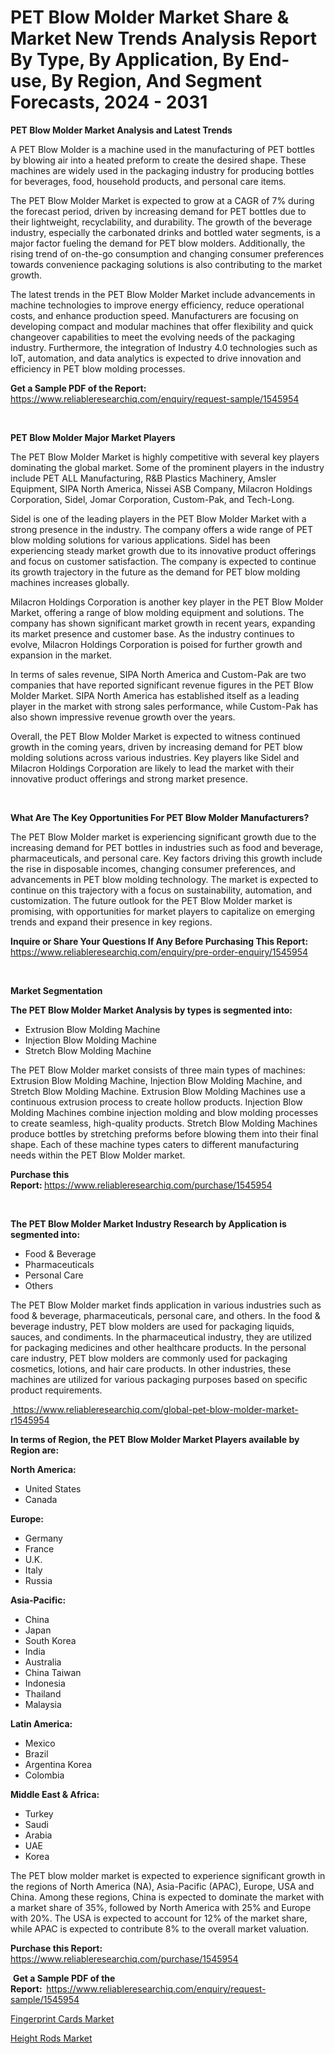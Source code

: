 <p><h1>PET Blow Molder Market Share & Market New Trends Analysis Report By Type, By Application, By End-use, By Region, And Segment Forecasts, 2024 - 2031</h1></p><p><strong>PET Blow Molder Market Analysis and Latest Trends</strong></p>
<p><p>A PET Blow Molder is a machine used in the manufacturing of PET bottles by blowing air into a heated preform to create the desired shape. These machines are widely used in the packaging industry for producing bottles for beverages, food, household products, and personal care items.</p><p>The PET Blow Molder Market is expected to grow at a CAGR of 7% during the forecast period, driven by increasing demand for PET bottles due to their lightweight, recyclability, and durability. The growth of the beverage industry, especially the carbonated drinks and bottled water segments, is a major factor fueling the demand for PET blow molders. Additionally, the rising trend of on-the-go consumption and changing consumer preferences towards convenience packaging solutions is also contributing to the market growth.</p><p>The latest trends in the PET Blow Molder Market include advancements in machine technologies to improve energy efficiency, reduce operational costs, and enhance production speed. Manufacturers are focusing on developing compact and modular machines that offer flexibility and quick changeover capabilities to meet the evolving needs of the packaging industry. Furthermore, the integration of Industry 4.0 technologies such as IoT, automation, and data analytics is expected to drive innovation and efficiency in PET blow molding processes.</p></p>
<p><strong>Get a Sample PDF of the Report:&nbsp;</strong> <a href="https://www.reliableresearchiq.com/enquiry/request-sample/1545954">https://www.reliableresearchiq.com/enquiry/request-sample/1545954</a></p>
<p>&nbsp;</p>
<p><strong>PET Blow Molder Major Market Players</strong></p>
<p><p>The PET Blow Molder Market is highly competitive with several key players dominating the global market. Some of the prominent players in the industry include PET ALL Manufacturing, R&B Plastics Machinery, Amsler Equipment, SIPA North America, Nissei ASB Company, Milacron Holdings Corporation, Sidel, Jomar Corporation, Custom-Pak, and Tech-Long.</p><p>Sidel is one of the leading players in the PET Blow Molder Market with a strong presence in the industry. The company offers a wide range of PET blow molding solutions for various applications. Sidel has been experiencing steady market growth due to its innovative product offerings and focus on customer satisfaction. The company is expected to continue its growth trajectory in the future as the demand for PET blow molding machines increases globally.</p><p>Milacron Holdings Corporation is another key player in the PET Blow Molder Market, offering a range of blow molding equipment and solutions. The company has shown significant market growth in recent years, expanding its market presence and customer base. As the industry continues to evolve, Milacron Holdings Corporation is poised for further growth and expansion in the market.</p><p>In terms of sales revenue, SIPA North America and Custom-Pak are two companies that have reported significant revenue figures in the PET Blow Molder Market. SIPA North America has established itself as a leading player in the market with strong sales performance, while Custom-Pak has also shown impressive revenue growth over the years.</p><p>Overall, the PET Blow Molder Market is expected to witness continued growth in the coming years, driven by increasing demand for PET blow molding solutions across various industries. Key players like Sidel and Milacron Holdings Corporation are likely to lead the market with their innovative product offerings and strong market presence.</p></p>
<p>&nbsp;</p>
<p><strong>What Are The Key Opportunities For PET Blow Molder Manufacturers?</strong></p>
<p><p>The PET Blow Molder market is experiencing significant growth due to the increasing demand for PET bottles in industries such as food and beverage, pharmaceuticals, and personal care. Key factors driving this growth include the rise in disposable incomes, changing consumer preferences, and advancements in PET blow molding technology. The market is expected to continue on this trajectory with a focus on sustainability, automation, and customization. The future outlook for the PET Blow Molder market is promising, with opportunities for market players to capitalize on emerging trends and expand their presence in key regions.</p></p>
<p><strong>Inquire or Share Your Questions If Any Before Purchasing This Report:</strong> <a href="https://www.reliableresearchiq.com/enquiry/pre-order-enquiry/1545954">https://www.reliableresearchiq.com/enquiry/pre-order-enquiry/1545954</a></p>
<p>&nbsp;</p>
<p><strong>Market Segmentation</strong></p>
<p><strong>The PET Blow Molder Market Analysis by types is segmented into:</strong></p>
<p><ul><li>Extrusion Blow Molding Machine</li><li>Injection Blow Molding Machine</li><li>Stretch Blow Molding Machine</li></ul></p>
<p><p>The PET Blow Molder market consists of three main types of machines: Extrusion Blow Molding Machine, Injection Blow Molding Machine, and Stretch Blow Molding Machine. Extrusion Blow Molding Machines use a continuous extrusion process to create hollow products. Injection Blow Molding Machines combine injection molding and blow molding processes to create seamless, high-quality products. Stretch Blow Molding Machines produce bottles by stretching preforms before blowing them into their final shape. Each of these machine types caters to different manufacturing needs within the PET Blow Molder market.</p></p>
<p><strong>Purchase this Report:&nbsp;</strong><a href="https://www.reliableresearchiq.com/purchase/1545954">https://www.reliableresearchiq.com/purchase/1545954</a></p>
<p>&nbsp;</p>
<p><strong>The PET Blow Molder Market Industry Research by Application is segmented into:</strong></p>
<p><ul><li>Food & Beverage</li><li>Pharmaceuticals</li><li>Personal Care</li><li>Others</li></ul></p>
<p><p>The PET Blow Molder market finds application in various industries such as food & beverage, pharmaceuticals, personal care, and others. In the food & beverage industry, PET blow molders are used for packaging liquids, sauces, and condiments. In the pharmaceutical industry, they are utilized for packaging medicines and other healthcare products. In the personal care industry, PET blow molders are commonly used for packaging cosmetics, lotions, and hair care products. In other industries, these machines are utilized for various packaging purposes based on specific product requirements.</p></p>
<p><a href="https://www.reliableresearchiq.com/global-pet-blow-molder-market-r1545954">&nbsp;https://www.reliableresearchiq.com/global-pet-blow-molder-market-r1545954</a></p>
<p><strong>In terms of Region, the PET Blow Molder Market Players available by Region are:</strong></p>
<p>
    <p> <strong> North America: </strong>
        <ul>
            <li>United States</li>
            <li>Canada</li>
        </ul>
        </p> 
    <p> <strong> Europe: </strong>
        <ul>
            <li>Germany</li>
            <li>France</li>
            <li>U.K.</li>
            <li>Italy</li>
            <li>Russia</li>
        </ul>
        </p> 
    <p> <strong> Asia-Pacific: </strong>
        <ul>
            <li>China</li>
            <li>Japan</li>
            <li>South Korea</li>
            <li>India</li>
            <li>Australia</li>
            <li>China Taiwan</li>
            <li>Indonesia</li>
            <li>Thailand</li>
            <li>Malaysia</li>
        </ul>
        </p> 
    <p> <strong> Latin America: </strong>
        <ul>
            <li>Mexico</li>
            <li>Brazil</li>
            <li>Argentina Korea</li>
            <li>Colombia</li>
        </ul>
        </p> 
    <p> <strong> Middle East & Africa: </strong>
        <ul>
            <li>Turkey</li>
            <li>Saudi</li>
            <li>Arabia</li>
            <li>UAE</li>
            <li>Korea</li>
        </ul>
    </p>
    </p>
<p><p>The PET blow molder market is expected to experience significant growth in the regions of North America (NA), Asia-Pacific (APAC), Europe, USA and China. Among these regions, China is expected to dominate the market with a market share of 35%, followed by North America with 25% and Europe with 20%. The USA is expected to account for 12% of the market share, while APAC is expected to contribute 8% to the overall market valuation.</p></p>
<p><strong>Purchase this Report: </strong><a href="https://www.reliableresearchiq.com/purchase/1545954">https://www.reliableresearchiq.com/purchase/1545954</a></p>
<p>&nbsp;<strong>Get a Sample PDF of the Report:&nbsp;&nbsp;</strong><a href="https://www.reliableresearchiq.com/enquiry/request-sample/1545954">https://www.reliableresearchiq.com/enquiry/request-sample/1545954</a></p>
<p><strong></strong></p>
<p><p><a href="https://github.com/jadenRaynor/Market-Research-Report-List-1/blob/main/fingerprint-cards-market.md">Fingerprint Cards Market</a></p><p><a href="https://view.publitas.com/reportprime-1/height-rods-market-size-share-trends-analysis-report-by-product-digital-height-rods-mechanical-height-rods-and-segment-forecasts-2024-2031/">Height Rods Market</a></p></p>